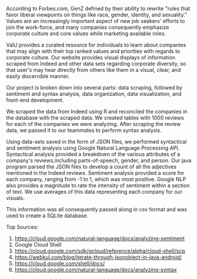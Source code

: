 According to Forbes.com, GenZ defined by their ability to rewrite "rules that favor liberal viewpoints on things like race, gender, identity, and sexuality." Values are an increasingly important aspect of new job seekers' efforts to join the work-force, and many companies consequently emphasize corporate culture and core values while marketing available roles. 

ValU provides a curated resource for individuals to learn about companies that may align with their top ranked values and priorities with regards to corporate culture. Our website provides visual displays of information scraped from Indeed and other data sets regarding corporate diversity, so that user's may hear directly from others like them in a visual, clear, and easily discernible manner. 

Our project is broken down into several parts: data scraping, followed by sentiment and syntax analysis, data organization, data visualization, and front-end development. 

We scraped the data from Indeed using R and reconciled the companies in the database with the scraped data. We created tables with 1000 reviews for each of the companies we were analyzing. After scraping the review data, we passed it to our teammates to perform syntax analysis.

Using data-sets saved in the form of JSON files, we performed syntactical and sentiment analysis using Google Natural Language Processing API. Syntactical analysis provided a breakdown of the various attributes of a company's reviews,including parts-of-speech, gender, and person. Our java program parsed the JSON files to develop a count of all the adjectives mentioned in the Indeed reviews. Sentiment analysis provided a score for each company, ranging from -1 to 1, which was most positive. Google NLP also provides a magnitude to rate the intensity of sentiment within a section of text. We use averages of this data representing each company for our visuals.

This information was all consequently passed along in csv format and was used to create a SQLite database.

Top Sources:
  1. https://cloud.google.com/natural-language/docs/analyzing-sentiment
  2. Google Cloud Shell
  3. https://cloud.google.com/sdk/gcloud/reference/alpha/cloud-shell/scp
  4. https://webkul.com/blog/iterate-through-jsonobject-in-java-android/
  5. https://cloud.google.com/shell/docs/
  6. https://cloud.google.com/natural-language/docs/analyzing-syntax

